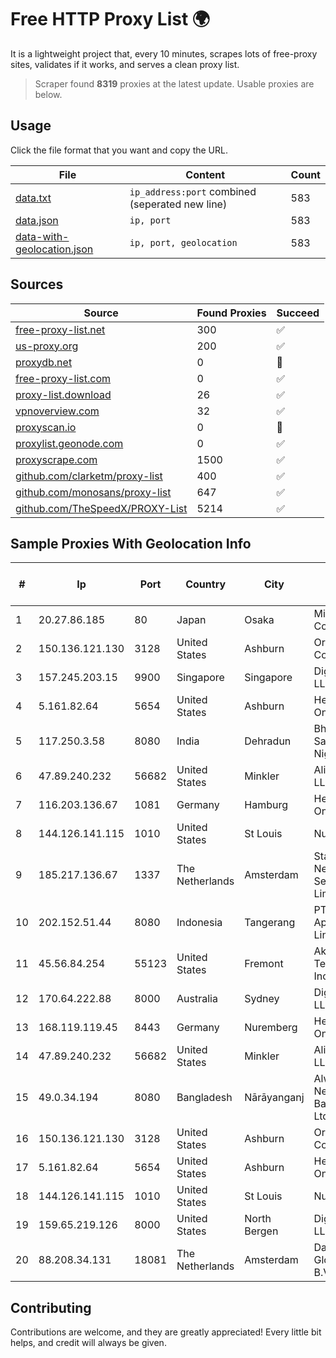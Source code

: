 
# Free HTTP Proxy List 🌍

It is a lightweight project that, every 10 minutes, scrapes lots of free-proxy sites, validates if it works, and serves a clean proxy list.


> Scraper found **8319** proxies at the latest update. Usable proxies are below.

## Usage

Click the file format that you want and copy the URL.


|File|Content|Count|
|----|-------|-----|
|[data.txt](https://raw.githubusercontent.com/themiralay/Proxy-List-World/master/data.txt)|`ip_address:port` combined (seperated new line)|583|
|[data.json](https://raw.githubusercontent.com/themiralay/Proxy-List-World/master/data.json)|`ip, port`|583|
|[data-with-geolocation.json](https://raw.githubusercontent.com/themiralay/Proxy-List-World/master/data-with-geolocation.json)|`ip, port, geolocation`|583|

## Sources

|Source|Found Proxies|Succeed|
|------|-------------|-------|
|[free-proxy-list.net](https://free-proxy-list.net)|300|✅|
|[us-proxy.org](https://www.us-proxy.org)|200|✅|
|[proxydb.net](http://proxydb.net)|0|🚫|
|[free-proxy-list.com](https://free-proxy-list.com/?page=&port=&type%5B%5D=http&type%5B%5D=https&up_time=0&search=Search)|0|✅|
|[proxy-list.download](https://www.proxy-list.download/HTTP)|26|✅|
|[vpnoverview.com](https://vpnoverview.com/privacy/anonymous-browsing/free-proxy-servers)|32|✅|
|[proxyscan.io](https://www.proxyscan.io)|0|🚫|
|[proxylist.geonode.com](https://proxylist.geonode.com/api/proxy-list?limit=300&page=1&sort_by=lastChecked&sort_type=desc&protocols=http,https)|0|✅|
|[proxyscrape.com](https://api.proxyscrape.com/v2/?request=displayproxies&protocol=http&timeout=10000&country=all&ssl=all&anonymity=all)|1500|✅|
|[github.com/clarketm/proxy-list](https://raw.githubusercontent.com/clarketm/proxy-list/master/proxy-list-raw.txt)|400|✅|
|[github.com/monosans/proxy-list](https://raw.githubusercontent.com/monosans/proxy-list/main/proxies/http.txt)|647|✅|
|[github.com/TheSpeedX/PROXY-List](https://raw.githubusercontent.com/TheSpeedX/PROXY-List/master/http.txt)|5214|✅|


## Sample Proxies With Geolocation Info

|#|Ip|Port|Country|City|Internet Service Provider|
|-|--|----|-------|----|-------------------------|
|1|20.27.86.185|80|Japan|Osaka|Microsoft Corporation|
|2|150.136.121.130|3128|United States|Ashburn|Oracle Corporation|
|3|157.245.203.15|9900|Singapore|Singapore|DigitalOcean, LLC|
|4|5.161.82.64|5654|United States|Ashburn|Hetzner Online GmbH|
|5|117.250.3.58|8080|India|Dehradun|Bharat Sanchar Nigam Ltd|
|6|47.89.240.232|56682|United States|Minkler|Alibaba.com LLC|
|7|116.203.136.67|1081|Germany|Hamburg|Hetzner Online GmbH|
|8|144.126.141.115|1010|United States|St Louis|Nubes, LLC|
|9|185.217.136.67|1337|The Netherlands|Amsterdam|Stallion Network Services Limited|
|10|202.152.51.44|8080|Indonesia|Tangerang|PT Aplikanusa Lintasarta|
|11|45.56.84.254|55123|United States|Fremont|Akamai Technologies, Inc.|
|12|170.64.222.88|8000|Australia|Sydney|DigitalOcean, LLC|
|13|168.119.119.45|8443|Germany|Nuremberg|Hetzner Online GmbH|
|14|47.89.240.232|56682|United States|Minkler|Alibaba.com LLC|
|15|49.0.34.194|8080|Bangladesh|Nārāyanganj|Always On Network Bangladesh Ltd.|
|16|150.136.121.130|3128|United States|Ashburn|Oracle Corporation|
|17|5.161.82.64|5654|United States|Ashburn|Hetzner Online GmbH|
|18|144.126.141.115|1010|United States|St Louis|Nubes, LLC|
|19|159.65.219.126|8000|United States|North Bergen|DigitalOcean, LLC|
|20|88.208.34.131|18081|The Netherlands|Amsterdam|DataWeb Global Group B.V.|



## Contributing

Contributions are welcome, and they are greatly appreciated! Every
little bit helps, and credit will always be given.

